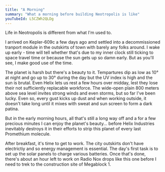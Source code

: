 ```yaml
---
title: "A Morning"
summary: "What a morning before building Neotropolis is like"
youTubeId: L5CZWh2QLDg
---
```


Life in Neotropolis is different from what I'm used to.

I arrived on Kepler-609c a few days ago amd settled into a decommissioned tranport module in the outskirts of town with barely any folks around.
I wake up early - time will tell whether that's due to my inner clock still ticking to space travel time or because the sun gets up so damn early.
But as you'll see, I make good use of the time.

The planet is harsh but there's a beauty to it.
Tempartures dip as low as 10° at night and go up to 30° during the day but the UV index is high and the sun is brutal.
Even Helix lets us rest a few hours over midday, lest they lose their not sufficiently replacable workforce.
The wide-open plain 800 meters above sea level invites strong winds and even storms, but so far I've been lucky.
Even so, every gust kicks up dust and when working outside, it doesn't take long until it mixes with sweat and sun screen to form a dark patina.

But in the early morning hours, all that's still a long way off and a for a few precious minutes I can enjoy the planet's beauty... before Helix Industries inevitably destroys it in their efforts to strip this planet of every last Promethium molecule.

After breakfast, it's time to get to work.
The city outskirts don't have electrictiy and so energy management is essential.
The day's first task is to set up the solar panels to charge various batteries.
Once that's done, there's about an hour left to work on Radio Nox drops like this one before I need to trek to the construction site of Megablock 1.